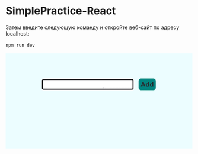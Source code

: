 # SimplePractice-React

Затем введите следующую команду и откройте веб-сайт по адресу localhost:

```javascript
npm run dev
```

  <div align="center">
     <img src="https://github.com/Yariz-IT/SimplePractice-React/blob/main/SimplePractice-React%20(online-video-cutter.com).gif"/>
  </div> 

